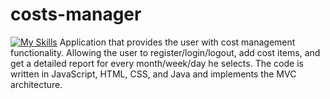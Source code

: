 # costs-manager
[![My Skills](https://skillicons.dev/icons?i=java,html,css,js,mysql,hibernate,eclipse&theme=light)](https://skillicons.dev)
Application that provides the user with cost management functionality.
Allowing the user to register/login/logout, add cost items, and get a detailed report for every month/week/day he selects.
The code is written in JavaScript, HTML, CSS, and Java and implements the MVC architecture. 

